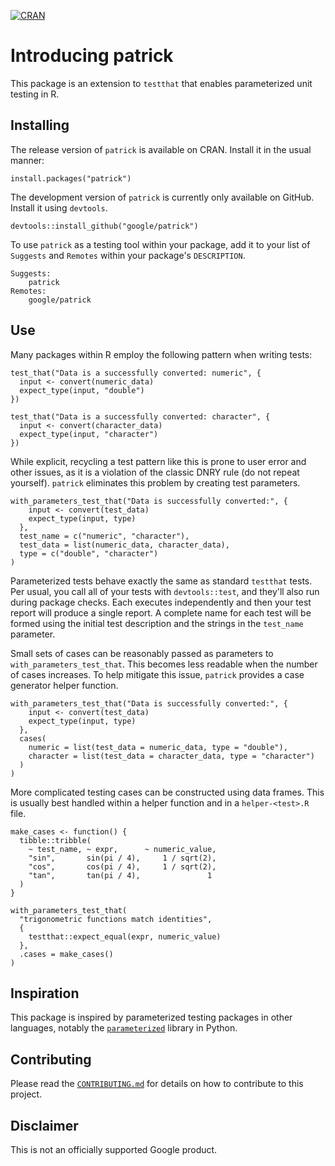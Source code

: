 [![CRAN](https://www.r-pkg.org/badges/version/patrick)](https://cran.r-project.org/package=patrick)

# Introducing patrick

This package is an extension to `testthat` that enables parameterized unit
testing in R.

## Installing

The release version of `patrick` is available on CRAN. Install it in the usual
manner:

```
install.packages("patrick")
```

The development version of `patrick` is currently only available on GitHub.
Install it using `devtools`.

```
devtools::install_github("google/patrick")
```

To use `patrick` as a testing tool within your package, add it to your list of
`Suggests` and `Remotes` within your package's `DESCRIPTION`.

```
Suggests:
    patrick
Remotes:
    google/patrick
```

## Use

Many packages within R employ the following pattern when writing tests:

```
test_that("Data is a successfully converted: numeric", {
  input <- convert(numeric_data)
  expect_type(input, "double")
})

test_that("Data is a successfully converted: character", {
  input <- convert(character_data)
  expect_type(input, "character")
})
```

While explicit, recycling a test pattern like this is prone to user error and
other issues, as it is a violation of the classic DNRY rule (do not repeat
yourself). `patrick` eliminates this problem by creating test parameters.

```
with_parameters_test_that("Data is successfully converted:", {
    input <- convert(test_data)
    expect_type(input, type)
  },
  test_name = c("numeric", "character"),
  test_data = list(numeric_data, character_data),
  type = c("double", "character")
)
```

Parameterized tests behave exactly the same as standard `testthat` tests. Per
usual, you call all of your tests with `devtools::test`, and they'll also run
during package checks. Each executes independently and then your test report
will produce a single report. A complete name for each test will be formed using
the initial test description and the strings in the `test_name` parameter.

Small sets of cases can be reasonably passed as parameters to
`with_parameters_test_that`. This becomes less readable when the number of cases
increases. To help mitigate this issue, `patrick` provides a case generator
helper function.

```
with_parameters_test_that("Data is successfully converted:", {
    input <- convert(test_data)
    expect_type(input, type)
  },
  cases(
    numeric = list(test_data = numeric_data, type = "double"),
    character = list(test_data = character_data, type = "character")
  )
)
```

More complicated testing cases can be constructed using data frames. This is
usually best handled within a helper function and in a `helper-<test>.R` file.

```
make_cases <- function() {
  tibble::tribble(
    ~ test_name, ~ expr,      ~ numeric_value,
    "sin",       sin(pi / 4),     1 / sqrt(2),
    "cos",       cos(pi / 4),     1 / sqrt(2),
    "tan",       tan(pi / 4),               1
  )
}

with_parameters_test_that(
  "trigonometric functions match identities",
  {
    testthat::expect_equal(expr, numeric_value)
  },
  .cases = make_cases()
)
```

## Inspiration

This package is inspired by parameterized testing packages in other languages,
notably the [`parameterized`](https://github.com/wolever/parameterized) library
in Python.

## Contributing

Please read the
[`CONTRIBUTING.md`](https://github.com/google/patrick/blob/master/CONTRIBUTING.md)
for details on how to contribute to this project.

## Disclaimer

This is not an officially supported Google product.
